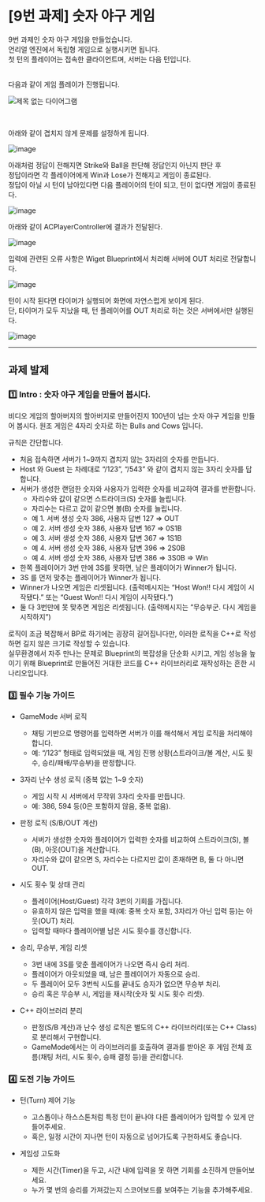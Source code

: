 # [9번 과제] 숫자 야구 게임

9번 과제인 숫자 야구 게임을 만들었습니다.<br>
언리얼 엔진에서 독립형 게임으로 실행시키면 됩니다.<br>
첫 턴의 플레이어는 접속한 클라이언트며, 서버는 다음 턴입니다.
<br>
<br>

다음과 같이 게임 플레이가 진행됩니다.

![제목 없는 다이어그램](https://github.com/user-attachments/assets/010e404b-c77a-42f5-b827-b8eee97d9fb2)

<br>

아래와 같이 겹치지 않게 문제를 설정하게 됩니다.

![image](https://github.com/user-attachments/assets/93199057-c80a-4de3-bdf3-a6d63aa06f17)

아래처럼 정답이 전해지면 Strike와 Ball을 판단해 정답인지 아닌지 판단 후<br>
정답이라면 각 플레이어에게 Win과 Lose가 전해지고 게임이 종료된다.<br>
정답이 아닐 시 턴이 남아있다면 다음 플레이어의 턴이 되고, 턴이 없다면 게임이 종료된다.

![image](https://github.com/user-attachments/assets/88bd2eec-2378-441f-8090-f6ba0214c9e4)

아래와 같이 ACPlayerController에 결과가 전달된다.

![image](https://github.com/user-attachments/assets/e5814094-9bed-46a9-8283-99e5b245df21)

입력에 관련된 오류 사항은 Wiget Blueprint에서 처리해 서버에 OUT 처리로 전달합니다.

![image](https://github.com/user-attachments/assets/67c1cf66-7f10-4cd3-a5d4-6d3653650cc1)

턴이 시작 된다면 타이머가 실행되어 화면에 자연스럽게 보이게 된다. <br>
단, 타이머가 모두 지났을 때, 턴 플레이어를 OUT 처리로 하는 것은 서버에서만 실행된다.

![image](https://github.com/user-attachments/assets/6c102742-89ac-4cab-b319-5a058a83b06c)

---

## 과제 발제

### 1️⃣ Intro :  숫자 야구 게임을 만들어 봅시다.

비디오 게임의 할아버지의 할아버지로 만들어진지 100년이 넘는 숫자 야구 게임을 만들어 봅시다. 원조 게임은 4자리 숫자로 하는 Bulls and Cows 입니다.

규칙은 간단합니다.
* 처음 접속하면 서버가 1~9까지 겹치지 않는 3자리의 숫자를 만듭니다.
* Host 와 Guest 는 차례대로 “/123”, “/543” 와 같이 겹치지 않는 3자리 숫자를 답합니다.
* 서버가 생성한 랜덤한 숫자와 사용자가 입력한 숫자를 비교하여 결과를 반환합니다.
  * 자리수와 값이 같으면 스트라이크(S) 숫자를 늘립니다.
  * 자리수는 다르고 값이 같으면 볼(B) 숫자를 늘립니다.
  * 예 1. 서버 생성 숫자 386, 사용자 답변 127 ⇒ OUT
  * 예 2. 서버 생성 숫자 386, 사용자 답변 167 ⇒ 0S1B
  * 예 3. 서버 생성 숫자 386, 사용자 답변 367 ⇒ 1S1B
  * 예 4. 서버 생성 숫자 386, 사용자 답변 396 ⇒ 2S0B
  * 예 4. 서버 생성 숫자 386, 사용자 답변 386 ⇒ 3S0B ⇒ Win
* 한쪽 플레이어가 3번 만에 3S를 못하면, 남은 플레이어가 Winner가 됩니다.
* 3S 를 먼저 맞추는 플레이어가 Winner가 됩니다.
* Winner가 나오면 게임은 리셋됩니다. (출력메시지는 “Host Won!! 다시 게임이 시작됐다.” 또는 “Guest Won!! 다시 게임이 시작됐다.”)
* 둘 다 3번만에 못 맞추면 게임은 리셋됩니다. (출력메시지는 “무승부군. 다시 게임을 시작하지”)

로직이 조금 복잡해서 BP로 하기에는 굉장히 길어집니다만, 이러한 로직을 C++로 작성하면 길지 않은 크기로 작성할 수 있습니다.<br> 
실무환경에서 자주 만나는 문제로 Blueprint의 복잡성을 단순화 시키고, 게임 성능을 높이기 위해 Blueprint로 만들어진 거대한 코드를 C++ 라이브러리로 재작성하는 흔한 시나리오입니다.

### 3️⃣ 필수 기능 가이드

* GameMode 서버 로직
  * 채팅 기반으로 명령어를 입력하면 서버가 이를 해석해서 게임 로직을 처리해야 합니다.
  * 예: “/123” 형태로 입력되었을 때, 게임 진행 상황(스트라이크/볼 계산, 시도 횟수, 승리/패배/무승부)을 판정합니다.

* 3자리 난수 생성 로직 (중복 없는 1~9 숫자)
  * 게임 시작 시 서버에서 무작위 3자리 숫자를 만듭니다.
  * 예: 386, 594 등(0은 포함하지 않음, 중복 없음).

* 판정 로직 (S/B/OUT 계산)
  * 서버가 생성한 숫자와 플레이어가 입력한 숫자를 비교하여 스트라이크(S), 볼(B), 아웃(OUT)을 계산합니다.
  * 자리수와 값이 같으면 S, 자리수는 다르지만 값이 존재하면 B, 둘 다 아니면 OUT.

* 시도 횟수 및 상태 관리
  * 플레이어(Host/Guest) 각각 3번의 기회를 가집니다.
  * 유효하지 않은 입력을 했을 때(예: 중복 숫자 포함, 3자리가 아닌 입력 등)는 아웃(OUT) 처리.
  * 입력할 때마다 플레이어별 남은 시도 횟수를 갱신합니다.

* 승리, 무승부, 게임 리셋
  * 3번 내에 3S를 맞춘 플레이어가 나오면 즉시 승리 처리.
  * 플레이어가 아웃되었을 때, 남은 플레이어가 자동으로 승리.
  * 두 플레이어 모두 3번씩 시도를 끝내도 승자가 없으면 무승부 처리.
  * 승리 혹은 무승부 시, 게임을 재시작(숫자 및 시도 횟수 리셋).

* C++ 라이브러리 분리
  * 판정(S/B 계산)과 난수 생성 로직은 별도의 C++ 라이브러리(또는 C++ Class)로 분리해서 구현합니다.
  * GameMode에서는 이 라이브러리를 호출하여 결과를 받아온 후 게임 전체 흐름(채팅 처리, 시도 횟수, 승패 결정 등)을 관리합니다.

### 4️⃣ 도전 기능 가이드 

* 턴(Turn) 제어 기능
  * 고스톱이나 하스스톤처럼 특정 턴이 끝나야 다른 플레이어가 입력할 수 있게 만들어주세요.
  * 혹은, 일정 시간이 지나면 턴이 자동으로 넘어가도록 구현하셔도 좋습니다.

* 게임성 고도화
  * 제한 시간(Timer)을 두고, 시간 내에 입력을 못 하면 기회를 소진하게 만들어보세요.
  * 누가 몇 번의 승리를 가져갔는지 스코어보드를 보여주는 기능을 추가해주세요.
